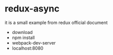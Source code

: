 # redux-async
it is a small example from redux official document
* download
* npm install
* webpack-dev-server
* localhost:8080